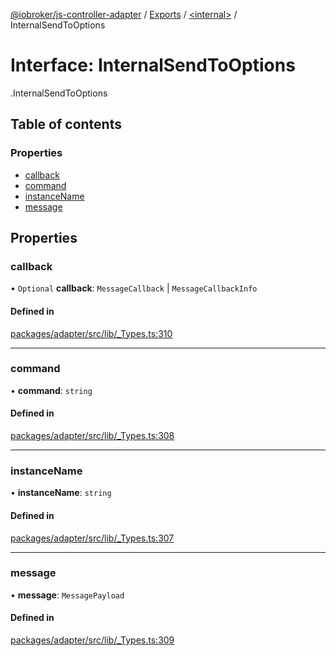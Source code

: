 [@iobroker/js-controller-adapter](../README.md) / [Exports](../modules.md) / [<internal\>](../modules/internal_.md) / InternalSendToOptions

# Interface: InternalSendToOptions

[<internal>](../modules/internal_.md).InternalSendToOptions

## Table of contents

### Properties

- [callback](internal_.InternalSendToOptions.md#callback)
- [command](internal_.InternalSendToOptions.md#command)
- [instanceName](internal_.InternalSendToOptions.md#instancename)
- [message](internal_.InternalSendToOptions.md#message)

## Properties

### callback

• `Optional` **callback**: `MessageCallback` \| `MessageCallbackInfo`

#### Defined in

[packages/adapter/src/lib/_Types.ts:310](https://github.com/ioBroker/ioBroker.js-controller/blob/3e0001c1/packages/adapter/src/lib/_Types.ts#L310)

___

### command

• **command**: `string`

#### Defined in

[packages/adapter/src/lib/_Types.ts:308](https://github.com/ioBroker/ioBroker.js-controller/blob/3e0001c1/packages/adapter/src/lib/_Types.ts#L308)

___

### instanceName

• **instanceName**: `string`

#### Defined in

[packages/adapter/src/lib/_Types.ts:307](https://github.com/ioBroker/ioBroker.js-controller/blob/3e0001c1/packages/adapter/src/lib/_Types.ts#L307)

___

### message

• **message**: `MessagePayload`

#### Defined in

[packages/adapter/src/lib/_Types.ts:309](https://github.com/ioBroker/ioBroker.js-controller/blob/3e0001c1/packages/adapter/src/lib/_Types.ts#L309)
